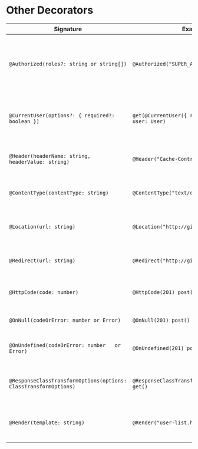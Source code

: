 # Other Decorators

| Signature                                                        | Example                                            | Description                                                                                                                                 |
| ---------------------------------------------------------------- | -------------------------------------------------- | ------------------------------------------------------------------------------------------------------------------------------------------- |
| `@Authorized(roles?: string or string[])	`                        | `@Authorized("SUPER_ADMIN") get()`                 | Checks if user is authorized and has given roles on a given route. `authorizationChecker` should be defined in routing-controllers options. |
|                                                                  |
| `@CurrentUser(options?: { required?: boolean })`                 | `get(@CurrentUser({ required: true }) user: User)` | Injects currently authorized user. `currentUserChecker` should be defined in routing-controllers options.                                   |
|                                                                  |
| `@Header(headerName: string, headerValue: string)`               | `@Header("Cache-Control", "private") get()`        | Allows to explicitly set any HTTP header returned in the response.                                                                          |
|                                                                  |
| `@ContentType(contentType: string)`                              | `@ContentType("text/csv") get()	`                   | Allows to explicitly set HTTP Content-Type returned in the response.                                                                        |
|                                                                  |
| `@Location(url: string)`                                         | `@Location("http://github.com") get()`             | Allows to explicitly set HTTP Location header returned in the response.                                                                     |
|                                                                  |
| `@Redirect(url: string)`                                         | `@Redirect("http://github.com") get()`             | Allows to explicitly set HTTP Redirect header returned in the response.                                                                     |
| `@HttpCode(code: number)`                                        | `@HttpCode(201) post()`                            | Allows to explicitly set HTTP code to be returned in the response.                                                                          |
| `@OnNull(codeOrError: number or Error)`                          | `@OnNull(201) post()`                              | Sets a given HTTP code when controller action returned null.                                                                                |
| `@OnUndefined(codeOrError: number   or Error)`                   | `@OnUndefined(201) post()`                         | Sets a given HTTP code when controller action returned undefined.                                                                           |
| `@ResponseClassTransformOptions(options: ClassTransformOptions)` | `@ResponseClassTransformOptions({/*...*/}) get()	`  | Sets options to be passed to class-transformer when it used for classToPlain a response result.                                             |
| ` @Render(template: string)	`                                     | `@Render("user-list.html") get()	`                  | Renders a given html template. Data returned by a controller serve as template variables.                                                   |
